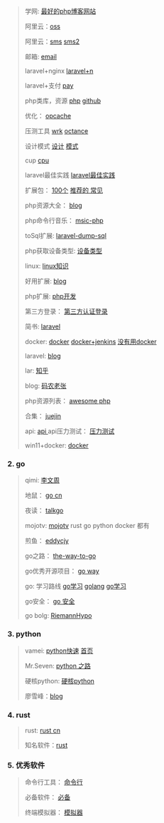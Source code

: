 









> 学网: [最好的php博客网站](https://learnku.com/)
>
> 阿里云：[oss](https://blog.csdn.net/qq_43638176/article/details/96489427)
>
> 阿里云：[sms](https://blog.csdn.net/maxiaojingabc/article/details/106015614) [sms2](https://blog.csdn.net/qq_42799116/article/details/103652336)
>
> 邮箱: [email](https://blog.csdn.net/qq_42799116/article/details/104434452)
>
> laravel+nginx [laravel+n](https://blog.csdn.net/maxiaojingabc/article/details/106015614)
>
> laravel+支付 [pay](https://blog.csdn.net/weixin_56190532/article/details/130726573)
>
> php类库，资源 [php](https://learnku.com/articles/40507) [github](https://github.com/ar414-com/php-source-lib)
>
> 优化： [opcache](https://learnku.com/articles/18782) 
>
> 压测工具 [wrk](https://learnku.com/articles/27979) [octance](https://learnku.com/articles/77337)
>
> 设计模式 [设计](https://refactoringguru.cn/) [模式](https://learnku.com/docs/php-design-patterns/2018)
>
> cup [cpu ](https://learnku.com/blog/bossaiguo) 
>
> laravel最佳实践 [laravel最佳实践](https://learnku.com/articles/12762/eighteen-best-practices-of-laravel)
>
> 扩展包： [100个](https://learnku.com/laravel/t/2530/the-highest-amount-of-downloads-of-the-100-laravel-extensions-recommended) [推荐的 ](https://learnku.com/articles/5512/laravel-recommend-easy-to-use-integrated-version-of-the-expansion-package)[常见](https://learnku.com/articles/4805/in-laravel-your-most-commonly-used-extensions-pack)
>
> php资源大全： [blog](https://www.cnblogs.com/taletao/p/4212916.html)
>
> php命令行音乐： [msic-php](https://learnku.com/articles/30014)
>
> toSql扩展: [laravel-dump-sql](https://learnku.com/articles/62091)
>
> php获取设备类型: [设备类型](https://learnku.com/articles/17734)
>
> linux: [linux知识](https://learnku.com/articles/78462)
>
> 好用扩展: [blog](https://blog.csdn.net/weixin_43814458/article/details/105932459)
>
> php扩展: [php开发](https://learnku.com/laravel/t/10032/php-extension-development-detection-list-extended-development-required)
>
> 第三方登录： [第三方认证登录](https://learnku.com/laravel/t/1202/laravel51-achieve-third-party-login-authentication-including-micro-blog-qq-wechat-watercress)
>
> 简书: [laravel](https://www.jianshu.com/c/3dff40fa5135)
>
> docker: [docker](https://blog.csdn.net/qq_39135287/category_9492725.html) [docker+jenkins](https://juejin.cn/post/7007696221175316487)  [没有用docker](https://juejin.cn/post/6991291781195235365)  
>
> laravel: [blog](https://learnku.com/blog/zhangsen) 
>
> lar: [知乎](https://www.zhihu.com/column/fsdhub)
>
> blog: [码农老张](https://www.zyblog.com.cn/)
>
> php资源列表： [awesome php](https://juejin.cn/post/6844903475302645773?searchId=20230901145423E91A81D1D352FEB21C37)
>
> 合集： [juejin](https://juejin.cn/post/6844903476418314253?searchId=202309011505156672064BA437EEB245C6)
>
> api: [api ](https://learnku.com/articles/83316)api压力测试： [压力测试](https://learnku.com/articles/83173)
>
> win11+docker: [docker](https://learnku.com/articles/83358)
>
> 
> 











### 2. go 

> qimi: [李文周](https://www.liwenzhou.com/)
>
> 地鼠： [go cn](https://www.topgoer.cn/)
>
> 夜读： [talkgo](https://talkgo.org/)
>
> mojotv: [mojotv](https://mojotv.cn/) rust  go python docker 都有
>
> 煎鱼： [eddycjy](https://golang3.eddycjy.com/)
>
> go之路： [the-way-to-go](https://learnku.com/docs/the-way-to-go)
>
> go优秀开源项目： [go way](https://www.cnblogs.com/Can-daydayup/p/15178348.html)
>
> go: 学习路线 [go学习](https://juejin.cn/post/7119123646471208968?searchId=2023090114502013FF74D38E6FF1ABA5DD) [golang](https://juejin.cn/post/7061980386640789540?searchId=2023090114502013FF74D38E6FF1ABA5DD)
> [go学习](https://learnku.com/articles/58749)
>
> go安全： [go 安全](https://learnku.com/articles/83013) 
>
> go bolg: [RiemannHypo](https://juejin.cn/user/1680474815073805/posts)
>
> 











### 3. python 

> vamei: [python快速](https://www.cnblogs.com/vamei/archive/2012/09/13/2682778.html) [首页](https://www.cnblogs.com/vamei/)
>
> Mr.Seven: [python 之路](https://www.cnblogs.com/wupeiqi/articles/4938499.html)
>
> 硬核python: [硬核python](https://zhuanlan.zhihu.com/p/421726412)
>
> 廖雪峰：[blog](https://www.liaoxuefeng.com/)
>
> 









### 4. rust

> rust: [rust cn](https://www.rustwiki.org.cn/)
>
> 知名软件：[rust](https://www.zhihu.com/question/512163948)
>
> 









### 5. 优秀软件

> 命令行工具： [命令行](https://www.zhihu.com/search?q=%E5%91%BD%E4%BB%A4%E8%A1%8C%E5%B7%A5%E5%85%B7&type=content)
>
> 必备软件： [必备](https://www.zhihu.com/search?type=content&q=github%E5%BF%85%E5%A4%87%E5%BC%80%E6%BA%90%E8%BD%AF%E4%BB%B6)
>
> 终端模拟器： [模拟器](https://mp.weixin.qq.com/s/puMuyIy8oYBU8KpMX1LgOQ)
>
> 
